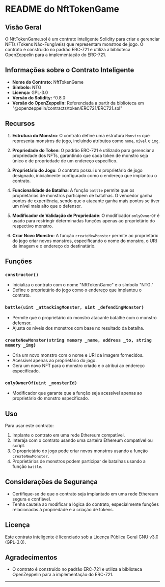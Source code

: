 # README do NftTokenGame

## Visão Geral

O NftTokenGame.sol é um contrato inteligente Solidity para criar e gerenciar NFTs (Tokens Não-Fungíveis) que representam monstros de jogo. O contrato é construído no padrão ERC-721 e utiliza a biblioteca OpenZeppelin para a implementação do ERC-721.

## Informações sobre o Contrato Inteligente

- **Nome do Contrato:** NftTokenGame
- **Símbolo:** NTG
- **Licença:** GPL-3.0
- **Versão do Solidity:** ^0.8.0
- **Versão do OpenZeppelin:** Referenciada a partir da biblioteca em "@openzeppelin/contracts/token/ERC721/ERC721.sol"

## Recursos

1. **Estrutura do Monstro**: O contrato define uma estrutura `Monstro` que representa monstros de jogo, incluindo atributos como `nome`, `nível` e `img`.

2. **Propriedade do Token**: O padrão ERC-721 é utilizado para gerenciar a propriedade dos NFTs, garantindo que cada token de monstro seja único e de propriedade de um endereço específico.

3. **Proprietário do Jogo**: O contrato possui um proprietário de jogo designado, inicialmente configurado como o endereço que implantou o contrato.

4. **Funcionalidade de Batalha**: A função `battle` permite que os proprietários de monstros participem de batalhas. O vencedor ganha pontos de experiência, sendo que o atacante ganha mais pontos se tiver um nível mais alto que o defensor.

5. **Modificador de Validação de Propriedade**: O modificador `onlyOwnerOf` é usado para restringir determinadas funções apenas ao proprietário do respectivo monstro.

6. **Criar Novo Monstro**: A função `createNewMonster` permite ao proprietário do jogo criar novos monstros, especificando o nome do monstro, o URI da imagem e o endereço do destinatário.

## Funções

### `constructor()`

- Inicializa o contrato com o nome "NftTokenGame" e o símbolo "NTG."
- Define o proprietário do jogo como o endereço que implantou o contrato.

### `battle(uint _attackingMonster, uint _defendingMonster)`

- Permite que o proprietário do monstro atacante batalhe com o monstro defensor.
- Ajusta os níveis dos monstros com base no resultado da batalha.

### `createNewMonster(string memory _name, address _to, string memory _img)`

- Cria um novo monstro com o nome e URI da imagem fornecidos.
- Acessível apenas ao proprietário do jogo.
- Gera um novo NFT para o monstro criado e o atribui ao endereço especificado.

### `onlyOwnerOf(uint _monsterId)`

- Modificador que garante que a função seja acessível apenas ao proprietário do monstro especificado.

## Uso

Para usar este contrato:

1. Implante o contrato em uma rede Ethereum compatível.
2. Interaja com o contrato usando uma carteira Ethereum compatível ou script.
3. O proprietário do jogo pode criar novos monstros usando a função `createNewMonster`.
4. Proprietários de monstros podem participar de batalhas usando a função `battle`.

## Considerações de Segurança

- Certifique-se de que o contrato seja implantado em uma rede Ethereum segura e confiável.
- Tenha cautela ao modificar a lógica do contrato, especialmente funções relacionadas à propriedade e à criação de tokens.

## Licença

Este contrato inteligente é licenciado sob a Licença Pública Geral GNU v3.0 (GPL-3.0).

## Agradecimentos

- O contrato é construído no padrão ERC-721 e utiliza a biblioteca OpenZeppelin para a implementação do ERC-721.

---
